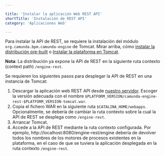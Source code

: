```yaml
---

title: 'Instalar la aplicación Web REST API'
shortTitle: 'Instalación de REST API'
category: 'Aplicaciones Web'

---
```



Para instalar la API de REST, se requiere la instalación del módulo `org.camunda.bpm.camunda-engine` de Tomcat.
Mirar arriba, cómo [instalar la distribución pre-built](ref:#bpm-platform-install-the-pre-built-distro) o [Instalar la plataforma en Tomcat](ref:#bpm-platform-install-the-platform-on-a-vanilla-tomcat).

**Nota**: La distribución ya expone la API de REST en la siguiente ruta contexto (context path) `/engine-rest`.

Se requieren los siguientes pasos para desplegar la API de REST en una instancia de Tomcat:

1.  Descargar la aplicación web REST API desde [nuestro servidor](https://app.camunda.com/nexus/content/groups/public/org/camunda/bpm/camunda-engine-rest/).
   Escoger la versión adecuada con el nombre `$PLATFORM_VERSION/camunda-engine-rest-$PLATFORM_VERSION-tomcat.war`.
2.  Copia el fichero WAR en la siguiente ruta `$CATALINA_HOME/webapps`.
   Opcionalmente, se debería de cambiar la ruta contexto sobre la cual la API de REST se desplega como `/engine-rest`.
3.  Arrancar Tomcat.
4.  Accede a la API de REST mediante la ruta contexto configurada.
    Por ejemplo, http://localhost:8080/engine-rest/engine debería de devolver todos los nombres de los motores de procesos existentes en la plataforma, en el caso de que se tuviera la aplicación desplegada en la ruta contexto `/engine-rest`.